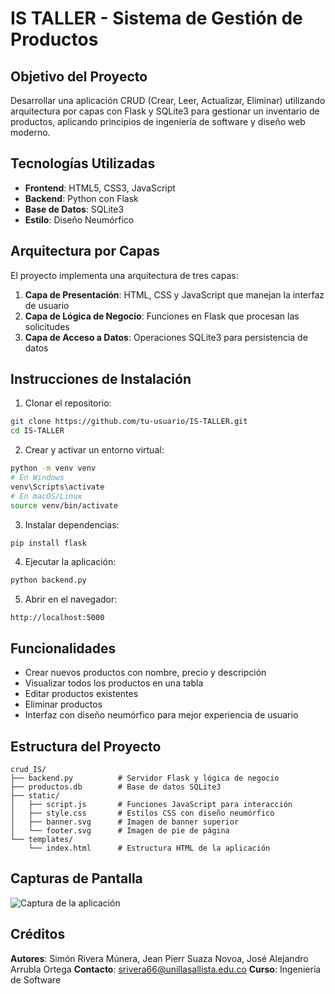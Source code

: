# IS TALLER - Sistema de Gestión de Productos

## Objetivo del Proyecto
Desarrollar una aplicación CRUD (Crear, Leer, Actualizar, Eliminar) utilizando arquitectura por capas con Flask y SQLite3 para gestionar un inventario de productos, aplicando principios de ingeniería de software y diseño web moderno.

## Tecnologías Utilizadas
- **Frontend**: HTML5, CSS3, JavaScript
- **Backend**: Python con Flask
- **Base de Datos**: SQLite3
- **Estilo**: Diseño Neumórfico

## Arquitectura por Capas
El proyecto implementa una arquitectura de tres capas:

1. **Capa de Presentación**: HTML, CSS y JavaScript que manejan la interfaz de usuario
2. **Capa de Lógica de Negocio**: Funciones en Flask que procesan las solicitudes
3. **Capa de Acceso a Datos**: Operaciones SQLite3 para persistencia de datos

## Instrucciones de Instalación

1. Clonar el repositorio:
```bash
git clone https://github.com/tu-usuario/IS-TALLER.git
cd IS-TALLER
```

2. Crear y activar un entorno virtual:
```bash
python -m venv venv
# En Windows
venv\Scripts\activate
# En macOS/Linux
source venv/bin/activate
```

3. Instalar dependencias:
```bash
pip install flask
```

4. Ejecutar la aplicación:
```bash
python backend.py
```

5. Abrir en el navegador:
```
http://localhost:5000
```

## Funcionalidades
- Crear nuevos productos con nombre, precio y descripción
- Visualizar todos los productos en una tabla
- Editar productos existentes
- Eliminar productos
- Interfaz con diseño neumórfico para mejor experiencia de usuario

## Estructura del Proyecto
```
crud_IS/
├── backend.py          # Servidor Flask y lógica de negocio
├── productos.db        # Base de datos SQLite3
├── static/
│   ├── script.js       # Funciones JavaScript para interacción
│   ├── style.css       # Estilos CSS con diseño neumórfico
│   ├── banner.svg      # Imagen de banner superior
│   └── footer.svg      # Imagen de pie de página
└── templates/
    └── index.html      # Estructura HTML de la aplicación
```

## Capturas de Pantalla
![Captura de la aplicación](https://via.placeholder.com/800x400?text=Captura+de+la+Aplicación)

## Créditos
**Autores**: Simón Rivera Múnera, Jean Pierr Suaza Novoa, José Alejandro Arrubla Ortega
**Contacto**: srivera66@unillasallista.edu.co
**Curso**: Ingeniería de Software
